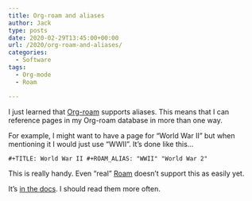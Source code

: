 ```yaml
---
title: Org-roam and aliases
author: Jack
type: posts
date: 2020-02-29T13:45:00+00:00
url: /2020/org-roam-and-aliases/
categories:
  - Software
tags:
  - Org-mode
  - Roam

---
```

I just learned that&nbsp;[Org-roam][1]&nbsp;supports aliases. This means that I can reference pages in my Org-roam database in more than one way.&nbsp;

For example, I might want to have a page for “World War II” but when mentioning it I would just use “WWII”. It’s done like this…

<pre class="wp-block-code"><code>#+TITLE: World War II #+ROAM_ALIAS: "WWII" "World War 2" </code></pre>

This is really handy. Even “real”&nbsp;[Roam][2]&nbsp;doesn’t support this as easily yet.

It’s&nbsp;[in the docs][3]. I should read them more often.

 [1]: https://github.com/jethrokuan/org-roam
 [2]: https://roamresearch.com/
 [3]: https://org-roam.readthedocs.io/en/latest/anatomy/